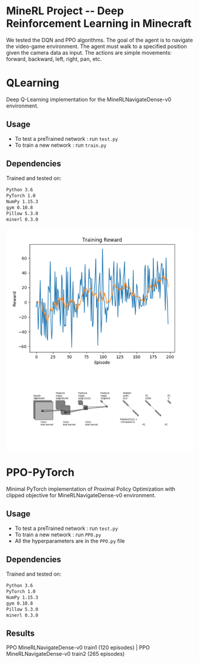 # MineRL Project -- Deep Reinforcement Learning in Minecraft
We tested the DQN and PPO algorithms. The goal of the agent is to navigate the video-game environment. The agent must walk to a specified position given the camera data as input. The actions are simple movements: forward, backward, left, right, pan, etc.
# QLearning
Deep Q-Learning implementation for the MineRLNavigateDense-v0 environment.

## Usage

- To test a preTrained network : run `test.py`
- To train a new network : run `train.py`

## Dependencies
Trained and tested on:
```
Python 3.6
PyTorch 1.0
NumPy 1.15.3
gym 0.10.8
Pillow 5.3.0
minerl 0.3.0
```

![](https://github.com/egordon9dev/MineRL-Project/blob/master/trainDQN.png)
![](https://github.com/egordon9dev/MineRL-Project/blob/master/conv.png)

# PPO-PyTorch
Minimal PyTorch implementation of Proximal Policy Optimization with clipped objective for MineRLNavigateDense-v0 environment.

## Usage

- To test a preTrained network : run `test.py`
- To train a new network : run `PPO.py`
- All the hyperparameters are in the `PPO.py` file

## Dependencies
Trained and tested on:
```
Python 3.6
PyTorch 1.0
NumPy 1.15.3
gym 0.10.8
Pillow 5.3.0
minerl 0.3.0
```

## Results

PPO MineRLNavigateDense-v0 train1 (120 episodes)           |  PPO MineRLNavigateDense-v0 train2 (265 episodes)
